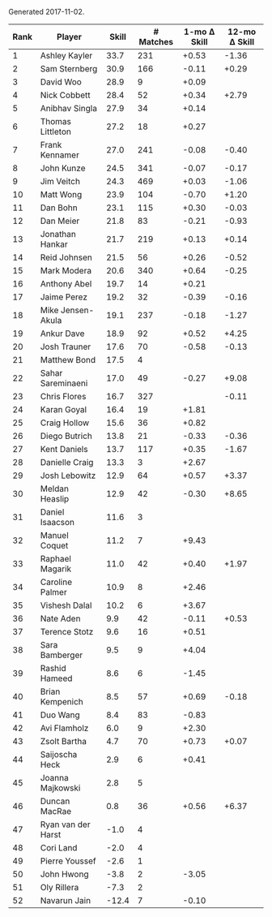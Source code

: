 Generated 2017-11-02.

| Rank | Player             | Skill | # Matches | 1-mo Δ Skill | 12-mo Δ Skill |
|------|--------------------|-------|-----------|--------------|---------------|
|    1 | Ashley Kayler      |  33.7 |       231 |        +0.53 |         -1.36 |
|    2 | Sam Sternberg      |  30.9 |       166 |        -0.11 |         +0.29 |
|    3 | David Woo          |  28.9 |         9 |        +0.09 |               |
|    4 | Nick Cobbett       |  28.4 |        52 |        +0.34 |         +2.79 |
|    5 | Anibhav Singla     |  27.9 |        34 |        +0.14 |               |
|    6 | Thomas Littleton   |  27.2 |        18 |        +0.27 |               |
|    7 | Frank Kennamer     |  27.0 |       241 |        -0.08 |         -0.40 |
|    8 | John Kunze         |  24.5 |       341 |        -0.07 |         -0.17 |
|    9 | Jim Veitch         |  24.3 |       469 |        +0.03 |         -1.06 |
|   10 | Matt Wong          |  23.9 |       104 |        -0.70 |         +1.20 |
|   11 | Dan Bohn           |  23.1 |       115 |        +0.30 |         -0.03 |
|   12 | Dan Meier          |  21.8 |        83 |        -0.21 |         -0.93 |
|   13 | Jonathan Hankar    |  21.7 |       219 |        +0.13 |         +0.14 |
|   14 | Reid Johnsen       |  21.5 |        56 |        +0.26 |         -0.52 |
|   15 | Mark Modera        |  20.6 |       340 |        +0.64 |         -0.25 |
|   16 | Anthony Abel       |  19.7 |        14 |        +0.21 |               |
|   17 | Jaime Perez        |  19.2 |        32 |        -0.39 |         -0.16 |
|   18 | Mike Jensen-Akula  |  19.1 |       237 |        -0.18 |         -1.27 |
|   19 | Ankur Dave         |  18.9 |        92 |        +0.52 |         +4.25 |
|   20 | Josh Trauner       |  17.6 |        70 |        -0.58 |         -0.13 |
|   21 | Matthew Bond       |  17.5 |         4 |              |               |
|   22 | Sahar Sareminaeni  |  17.0 |        49 |        -0.27 |         +9.08 |
|   23 | Chris Flores       |  16.7 |       327 |              |         -0.11 |
|   24 | Karan Goyal        |  16.4 |        19 |        +1.81 |               |
|   25 | Craig Hollow       |  15.6 |        36 |        +0.82 |               |
|   26 | Diego Butrich      |  13.8 |        21 |        -0.33 |         -0.36 |
|   27 | Kent Daniels       |  13.7 |       117 |        +0.35 |         -1.67 |
|   28 | Danielle Craig     |  13.3 |         3 |        +2.67 |               |
|   29 | Josh Lebowitz      |  12.9 |        64 |        +0.57 |         +3.37 |
|   30 | Meldan Heaslip     |  12.9 |        42 |        -0.30 |         +8.65 |
|   31 | Daniel Isaacson    |  11.6 |         3 |              |               |
|   32 | Manuel Coquet      |  11.2 |         7 |        +9.43 |               |
|   33 | Raphael Magarik    |  11.0 |        42 |        +0.40 |         +1.97 |
|   34 | Caroline Palmer    |  10.9 |         8 |        +2.46 |               |
|   35 | Vishesh Dalal      |  10.2 |         6 |        +3.67 |               |
|   36 | Nate Aden          |   9.9 |        42 |        -0.11 |         +0.53 |
|   37 | Terence Stotz      |   9.6 |        16 |        +0.51 |               |
|   38 | Sara Bamberger     |   9.5 |         9 |        +4.04 |               |
|   39 | Rashid Hameed      |   8.6 |         6 |        -1.45 |               |
|   40 | Brian Kempenich    |   8.5 |        57 |        +0.69 |         -0.18 |
|   41 | Duo Wang           |   8.4 |        83 |        -0.83 |               |
|   42 | Avi Flamholz       |   6.0 |         9 |        +2.30 |               |
|   43 | Zsolt Bartha       |   4.7 |        70 |        +0.73 |         +0.07 |
|   44 | Saijoscha Heck     |   2.9 |         6 |        +0.41 |               |
|   45 | Joanna Majkowski   |   2.8 |         5 |              |               |
|   46 | Duncan MacRae      |   0.8 |        36 |        +0.56 |         +6.37 |
|   47 | Ryan van der Harst |  -1.0 |         4 |              |               |
|   48 | Cori Land          |  -2.0 |         4 |              |               |
|   49 | Pierre Youssef     |  -2.6 |         1 |              |               |
|   50 | John Hwong         |  -3.8 |         2 |        -3.05 |               |
|   51 | Oly Rillera        |  -7.3 |         2 |              |               |
|   52 | Navarun Jain       | -12.4 |         7 |        -0.10 |               |